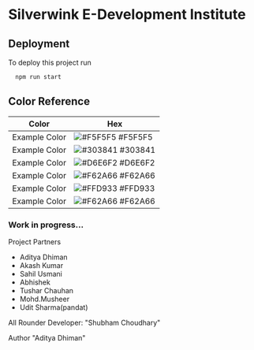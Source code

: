 # Silverwink E-Development Institute

## Deployment

To deploy this project run

```bash
  npm run start
```

## Color Reference

| Color             | Hex                                                                |
| ----------------- | ------------------------------------------------------------------ |
| Example Color | ![#F5F5F5](https://via.placeholder.com/10/F5F5F5?text=+) #F5F5F5 |
| Example Color | ![#303841](https://via.placeholder.com/10/303841?text=+) #303841 |
| Example Color | ![#D6E6F2](https://via.placeholder.com/10/D6E6F2?text=+) #D6E6F2 |
| Example Color | ![#F62A66](https://via.placeholder.com/10/F62A66?text=+) #F62A66 |
| Example Color | ![#FFD933](https://via.placeholder.com/10/FFD933?text=+) #FFD933 |
| Example Color | ![#F62A66](https://via.placeholder.com/10/F62A66?text=+) #F62A66 |



### Work in progress...

Project Partners
- Aditya Dhiman
- Akash Kumar
- Sahil Usmani
- Abhishek
- Tushar Chauhan
- Mohd.Musheer
- Udit Sharma(pandat)


All Rounder Developer:  "Shubham Choudhary"

Author "Aditya Dhiman"

